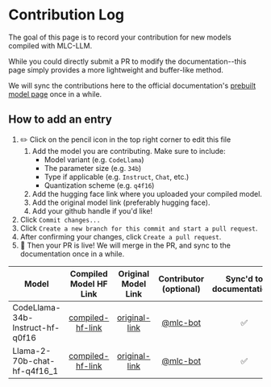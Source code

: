 # Contribution Log

The goal of this page is to record your contribution for new models
compiled with MLC-LLM.

While you could directly submit a PR to modify the documentation--this page simply
provides a more lightweight and buffer-like method.

We will sync the contributions here to the official documentation's [prebuilt model page](https://llm.mlc.ai/docs/prebuilt_models.html) once in a while.

## How to add an entry
1. ✏️ Click on the pencil icon in the top right corner to edit this file
    1. Add the model you are contributing. Make sure to include:
        - Model variant (e.g. `CodeLlama`)
        - The parameter size (e.g. `34b`)
        - Type if applicable (e.g. `Instruct`, `Chat`, etc.)
        - Quantization scheme (e.g. `q4f16`)
    3. Add the hugging face link where you uploaded your compiled model.
    4. Add the original model link (preferably hugging face).
    5. Add your github handle if you'd like!
2. Click `Commit changes...`
3. Click `Create a new branch for this commit and start a pull request`.
4. After confirming your changes, click `Create a pull request`.
5. 🎉 Then your PR is live! We will merge in the PR, and sync to the documentation once in a while.

|  Model   | Compiled Model HF Link |  Original Model Link  | Contributor (optional)  | Sync'd to documentation? |
| -------- |:----------------------:|:---------------------:| :----------------------:| :-----------------------:|
| CodeLlama-34b-Instruct-hf-q0f16 | [compiled-hf-link](https://huggingface.co/mlc-ai/mlc-chat-CodeLlama-34b-Instruct-hf-q0f16) | [original-link](https://huggingface.co/codellama/CodeLlama-34b-hf)     | [@mlc-bot](https://github.com/mlc-bot) | ✅ |
| Llama-2-70b-chat-hf-q4f16_1     | [compiled-hf-link](https://huggingface.co/mlc-ai/mlc-chat-Llama-2-70b-chat-hf-q4f16_1)     | [original-link](https://huggingface.co/meta-llama/Llama-2-70b-chat-hf) | [@mlc-bot](https://github.com/mlc-bot) | ✅ |

